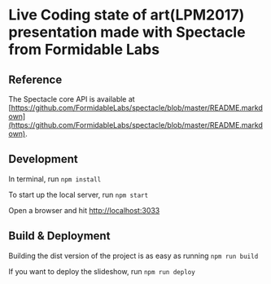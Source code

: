 # Live Coding state of art(LPM2017) presentation made with Spectacle from Formidable Labs

## Reference

The Spectacle core API is available at [https://github.com/FormidableLabs/spectacle/blob/master/README.markdown](https://github.com/FormidableLabs/spectacle/blob/master/README.markdown).

## Development

In terminal, run `npm install`

To start up the local server, run `npm start`

Open a browser and hit [http://localhost:3033](http://localhost:3033)

## Build & Deployment

Building the dist version of the project is as easy as running `npm run build`

If you want to deploy the slideshow, run `npm run deploy`
